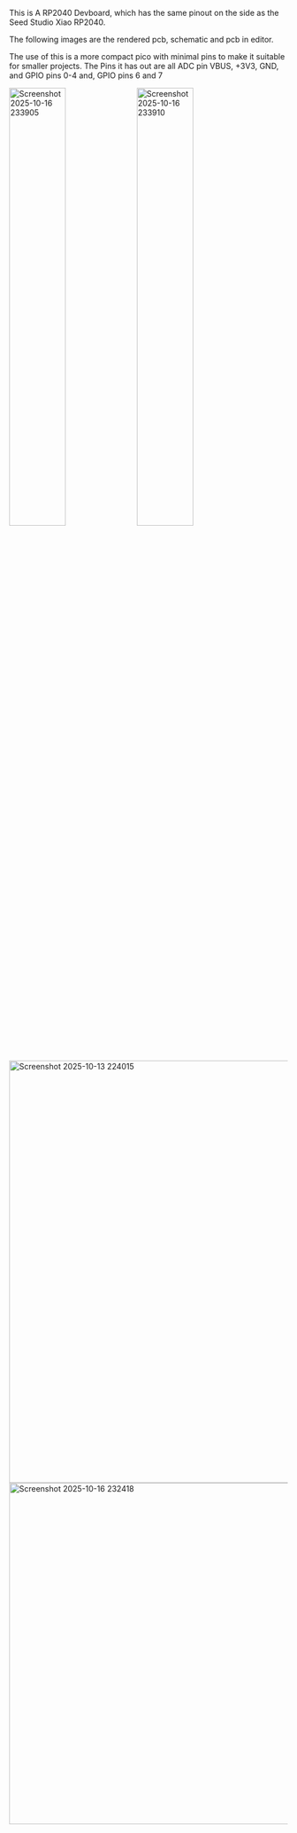This is A RP2040 Devboard, which has the same pinout on the side as the Seed Studio Xiao RP2040.

The following images are the rendered pcb, schematic and pcb in editor.

The use of this is a more compact pico with minimal pins to make it suitable for smaller projects.
The Pins it has out are all ADC pin VBUS, +3V3, GND, and GPIO pins 0-4 and, GPIO pins 6 and 7

<img width="45%" padding-left="5%" alt="Screenshot 2025-10-16 233905" src="https://github.com/user-attachments/assets/5763cc5c-c4c3-4fc4-9c27-760b3c225a44" />
<img width="45%" alt="Screenshot 2025-10-16 233910" src="https://github.com/user-attachments/assets/9b16a5fb-7bb4-48d7-90ef-c5f99d86a3fd" />
<img width="1096" height="762" alt="Screenshot 2025-10-13 224015" src="https://github.com/user-attachments/assets/23e339aa-2d23-4695-8141-07d5e4c7a1e0" />
<img width="567" height="616" alt="Screenshot 2025-10-16 232418" src="https://github.com/user-attachments/assets/fa72cf0f-96e7-4de5-9745-5ddc6ee12f9d" />
